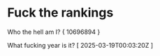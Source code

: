 # Fuck the rankings

Who the hell am I?
{ 10696894 }

What fucking year is it?
[ 2025-03-19T00:03:20Z ]
